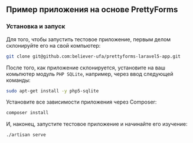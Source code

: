 ## Пример приложения на основе PrettyForms

### Установка и запуск

Для того, чтобы запустить тестовое приложение, первым делом склонируйте его на свой компьютер:
```bash
git clone git@github.com:believer-ufa/prettyforms-laravel5-app.git
```

После того, как приложение склонируется, установите на ваш комьпютер модуль `PHP SQLite`, например, через ввод следующей команды:
```bash
sudo apt-get install -y php5-sqlite
```

Установите все зависимости приложения через Composer:
```bash
composer install
```

И, наконец, запустите тестовое приложение и начинайте его изучение:
```bash
./artisan serve
```
